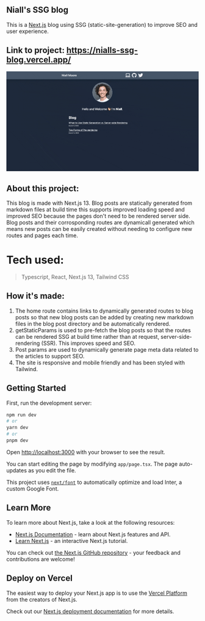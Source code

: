 ## Niall's SSG blog

This is a [Next.js](https://nextjs.org/) blog using SSG (static-site-generation) to improve SEO and user experience.

## Link to project: https://nialls-ssg-blog.vercel.app/
![Navigating the blog](SSG-blog.gif?raw=true "Navigating the blog")

## About this project: 
This blog is made with Next.js 13. Blog posts are statically generated from markdown files at build time this supports improved loading speed and improved SEO because the pages don't need to be rendered server side. Blog posts and their corrosponding routes are dynamicall generated which means new posts can be easily created without needing to configure new routes and pages each time.

# Tech used: 
> Typescript,
> React,
> Next.js 13,
> Tailwind CSS

## How it's made:
1. The home route contains links to dynamically generated routes to blog posts so that new blog posts can be added by creating new markdown files in the blog post directory and be automatically rendered.
2. getStaticParams is used to pre-fetch the blog posts so that the routes can be rendered SSG at build time rather than at request, server-side-rendering (SSR). This improves speed and SEO. 
3. Post params are used to dynamically generate page meta data related to the articles to support SEO.
4. The site is responsive and mobile friendly and has been styled with Tailwind.

## Getting Started

First, run the development server:

```bash
npm run dev
# or
yarn dev
# or
pnpm dev
```

Open [http://localhost:3000](http://localhost:3000) with your browser to see the result.

You can start editing the page by modifying `app/page.tsx`. The page auto-updates as you edit the file.

This project uses [`next/font`](https://nextjs.org/docs/basic-features/font-optimization) to automatically optimize and load Inter, a custom Google Font.

## Learn More

To learn more about Next.js, take a look at the following resources:

- [Next.js Documentation](https://nextjs.org/docs) - learn about Next.js features and API.
- [Learn Next.js](https://nextjs.org/learn) - an interactive Next.js tutorial.

You can check out [the Next.js GitHub repository](https://github.com/vercel/next.js/) - your feedback and contributions are welcome!

## Deploy on Vercel

The easiest way to deploy your Next.js app is to use the [Vercel Platform](https://vercel.com/new?utm_medium=default-template&filter=next.js&utm_source=create-next-app&utm_campaign=create-next-app-readme) from the creators of Next.js.

Check out our [Next.js deployment documentation](https://nextjs.org/docs/deployment) for more details.
